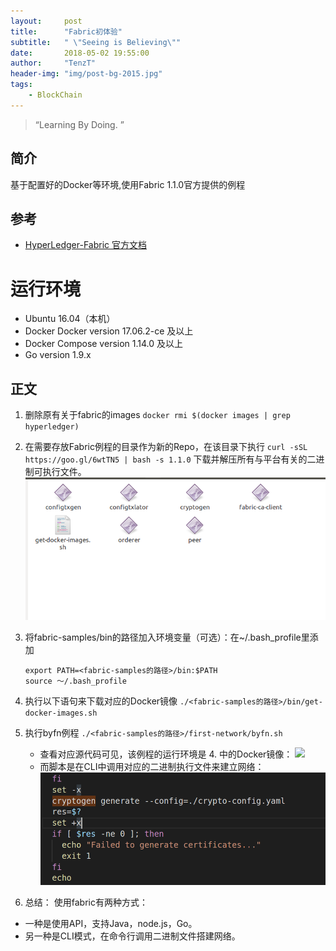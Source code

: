 ```yaml
---
layout:     post
title:      "Fabric初体验"
subtitle:   " \"Seeing is Believing\""
date:       2018-05-02 19:55:00
author:     "TenzT"
header-img: "img/post-bg-2015.jpg"
tags:
    - BlockChain
---
```


> “Learning By Doing. ”

## 简介
基于配置好的Docker等环境,使用Fabric 1.1.0官方提供的例程

## 参考
- [HyperLedger-Fabric 官方文档](http://hyperledger-fabric.readthedocs.io/en/latest/prereqs.html#docker-and-docker-compose)

# 运行环境
- Ubuntu 16.04（本机）
- Docker Docker version 17.06.2-ce 及以上
- Docker Compose version 1.14.0 及以上
- Go version 1.9.x

## 正文

1. 删除原有关于fabric的images
    ```docker rmi $(docker images | grep hyperledger) ```
2. 在需要存放Fabric例程的目录作为新的Repo，在该目录下执行
    ```curl -sSL https://goo.gl/6wtTN5 | bash -s 1.1.0```
下载并解压所有与平台有关的二进制可执行文件。
![](../img_markdown/20180503-Introduction-binaries.bmp)

3. 将fabric-samples/bin的路径加入环境变量（可选）：在~/.bash_profile里添加
    ```
    export PATH=<fabric-samples的路径>/bin:$PATH
    source ～/.bash_profile
    ```

4. 执行以下语句来下载对应的Docker镜像
    ```./<fabric-samples的路径>/bin/get-docker-images.sh```

5. 执行byfn例程
    ```./<fabric-samples的路径>/first-network/byfn.sh```
    - 查看对应源代码可见，该例程的运行环境是 4. 中的Docker镜像：
    ![](../img_markdown/20180503-Introduction-images.bmp)
    - 而脚本是在CLI中调用对应的二进制执行文件来建立网络：
    ![](../img_markdown/20180503-Introduction-byfn.bmp)


6. 总结：
使用fabric有两种方式：
- 一种是使用API，支持Java，node.js，Go。
- 另一种是CLI模式，在命令行调用二进制文件搭建网络。